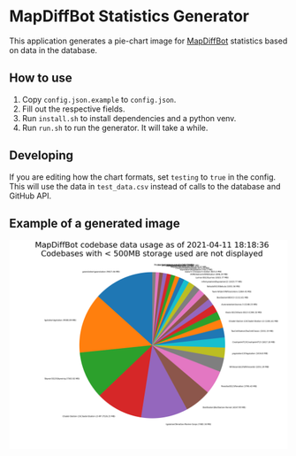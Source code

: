 # MapDiffBot Statistics Generator

This application generates a pie-chart image for [MapDiffBot](https://github.com/tgstation/MapDiffBot) statistics based on data in the database.

## How to use

1. Copy `config.json.example` to `config.json`.
2. Fill out the respective fields.
3. Run `install.sh` to install dependencies and a python venv.
4. Run `run.sh` to run the generator. It will take a while.

## Developing

If you are editing how the chart formats, set `testing` to `true` in the config. This will use the data in `test_data.csv` instead of calls to the database and GitHub API.

## Example of a generated image

![output](output-example.png)
